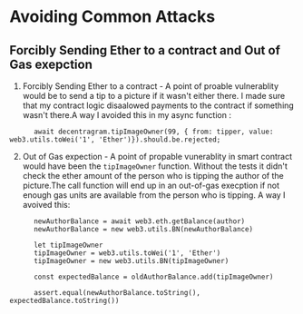 # Avoiding Common Attacks

## Forcibly Sending Ether to a contract and Out of Gas exepction

1. Forcibly Sending Ether to a contract - A point of proable vulnerablity would be to send a tip to a picture if it wasn't either there. I made sure that my contract logic disaalowed payments to the contract if something wasn't there.A way I avoided this in my async function :

```
      await decentragram.tipImageOwner(99, { from: tipper, value: web3.utils.toWei('1', 'Ether')}).should.be.rejected;
```

2. Out of Gas expection - A point of propable vunerablity in smart contract would have been the `tipImageOwner` function. Without the tests it didn't check the ether amount of the person who is tipping the author of the picture.The call function will end up in an out-of-gas execption if not enough gas units are available from the person who is tipping. A way I avoived this:

```let newAuthorBalance
      newAuthorBalance = await web3.eth.getBalance(author)
      newAuthorBalance = new web3.utils.BN(newAuthorBalance)

      let tipImageOwner
      tipImageOwner = web3.utils.toWei('1', 'Ether')
      tipImageOwner = new web3.utils.BN(tipImageOwner)

      const expectedBalance = oldAuthorBalance.add(tipImageOwner)

      assert.equal(newAuthorBalance.toString(), expectedBalance.toString())
```
